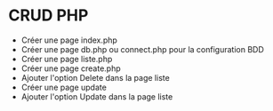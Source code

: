 # CRUD PHP

* Créer une page index.php
* Créer une page db.php ou connect.php pour la configuration BDD
* Créer une page liste.php
* Créer une page create.php
* Ajouter l'option Delete dans la page liste
* Créer une page update
* Ajouter l'option Update dans la page liste